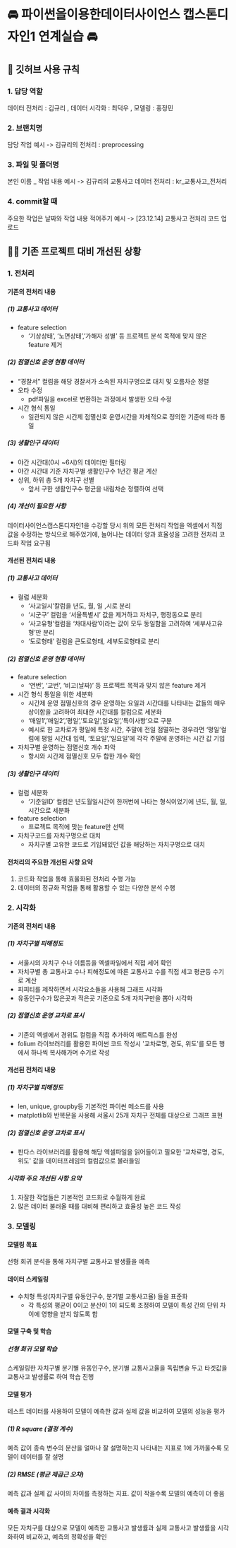 # 🚘 파이썬을이용한데이터사이언스 캡스톤디자인1 연계실습 🚘
## 📢 깃허브 사용 규칙 
### 1. 담당 역할
데이터 전처리 : 김규리 , 데이터 시각화 : 최덕우 , 모델링 : 홍정민
### 2. 브랜치명
담당 작업
예시 -> 김규리의 전처리 : preprocessing
### 3. 파일 및 폴더명
본인 이름 _ 작업 내용
예시 -> 김규리의 교통사고 데이터 전처리 : kr_교통사고_전처리
### 4. commit할 때 
주요한 작업은 날짜와 작업 내용 적어주기
예시 -> [23.12.14] 교통사고 전처리 코드 업로드
## 🏃‍♂️ 기존 프로젝트 대비 개선된 상황 
### 1. 전처리
#### 기존의 전처리 내용
##### (1) 교통사고 데이터
- feature selection
    - ‘기상상태’, ‘노면상태’,’가해자 성별’ 등 프로젝트 분석 목적에 맞지 않은 feature 제거

#####  (2) 점멸신호 운영 현황 데이터

- “경찰서” 컬럼을 해당 경찰서가 소속된 자치구명으로 대치 및 오름차순 정렬
- 오타 수정
  - pdf파일을 excel로 변환하는 과정에서 발생한 오타 수정
- 시간 형식 통일
  - 일관되지 않은 시간제 점멸신호 운영시간을 자체적으로 정의한 기준에 따라 통일

##### (3) 생활인구 데이터

- 야간 시간대(0시 ~6시)의 데이터만 필터링
- 야간 시간대 기준 자치구별 생활인구수 1년간 평균 계산
- 상위, 하위 총 5개 자치구 선별
  - 앞서 구한 생활인구수 평균을 내림차순 정렬하여 선택

##### (4) 개선이 필요한 사항

데이터사이언스캡스톤디자인1을 수강할 당시 위의 모든 전처리 작업을 엑셀에서 직접 값을 수정하는 방식으로 해주었기에, 늘어나는 데이터 양과 효율성을 고려한 전처리 코드화 작업 요구됨

#### 개선된 전처리 내용

##### (1) 교통사고 데이터
- 컬럼 세분화
  - ‘사고일시’칼럼을 년도, 월, 일 ,시로 분리
  - ‘시군구’ 컬럼을 ‘서울특별시’ 값을 제거하고 자치구, 행정동으로 분리
  - ‘사고유형’컬럼을 ‘차대사람’이라는 값이 모두 동일함을 고려하여 ‘세부사고유형’만 분리
  - ‘도로형태’ 컬럼을 큰도로형태, 세부도로형태로 분리

##### (2) 점멸신호 운영 현황 데이터
- feature selection
    - ‘연번’, ‘교번’, ‘비고(날짜)’ 등 프로젝트 목적과 맞지 않은 feature 제거
- 시간 형식 통일을 위한 세분화
    - 시간제 운영 점멸신호의 경우 운영하는 요일과 시간대를 나타내는 값들의 매우 상이함을 고려하여 최대한 시간대를 컬럼으로 세분화
    - ‘매일1’,’매일2’,’평일’,’토요일’,일요일’,’특이사항’으로 구분
    - 예시로 한 교차로가 평일에 특정 시간, 주말에 전일 점멸하는 경우라면 ‘평일’컬럼에 평일 시간대 입력, ‘토요일’,’일요일’에 각각 주말에 운영하는 시간 값 기입
- 자치구별 운영하는 점멸신호 개수 파악
  - 항시와 시간제 점멸신호 모두 합한 개수 확인

##### (3) 생활인구 데이터
- 컬럼 세분화
    - ‘기준일ID’ 컬럼은 년도월일시간이 한꺼번에 나타는 형식이었기에 년도, 월, 일, 시간으로 세분화
- feature selection
  - 프로젝트 목적에 맞는 feature만 선택
- 자치구코드를 자치구명으로 대치
  - 자치구별 고유한 코드로 기입돼있던 값을 해당하는 자치구명으로 대치

#### 전처리의 주요한 개선된 사항 요약
1. 코드화 작업을 통해 효율화된 전처리 수행 가능
2. 데이터의 정규화 작업을 통해  활용할 수 있는 다양한 분석 수행
   
### 2. 시각화
#### 기존의 전처리 내용
##### (1) 자치구별 피해정도
- 서울시의 자치구 수나 이름등을 엑셀파일에서 직접 세어 확인
- 자치구별 총 교통사고 수나 피해정도에 따른 교통사고 수를 직접 세고 평균등 수기로 계산
- 피피티를 제작하면서 시각요소들을 사용해 그래프 시각화
- 유동인구수가 많은곳과 적은곳 기준으로 5개 자치구만을 뽑아 시각화

##### (2) 점멸신호 운영 교차로 표시
- 기존의 엑셀에서 경위도 컬럼을 직접 추가하여 매트릭스를 완성
- folium 라이브러리를 활용한 파이썬 코드 작성시 '교차로명, 경도, 위도'를 모든 행에서 하나씩 복사해가며 수기로 작성

#### 개선된 전처리 내용
##### (1) 자치구별 피해정도
- len, unique, groupby등 기본적인 파이썬 메소드를 사용
- matplotlib와 반복문을 사용해 서울시 25개 자치구 전체를 대상으로 그래프 표현

##### (2) 점멸신호 운영 교차로 표시
- 판다스 라이브러리를 활용해 해당 엑셀파일을 읽어들이고 필요한 '교차로명, 경도, 위도' 값을 데이터프레임의 컬럼값으로 불러들임

##### 시각화 주요 개선된 사항 요약
1. 자잘한 작업들은 기본적인 코드화로 수월하게 완료
2. 많은 데이터 불러올 때를 대비해 편리하고 효율성 높은 코드 작성

### 3. 모델링
#### 모델링 목표
선형 회귀 분석을 통해 자치구별 교통사고 발생률을 예측

#### 데이터 스케일링
- 수치형 특성(자치구별 유동인구수, 분기별 교통사고율) 들을 표준화
    - 각 특성의 평균이 0이고 분산이 1이 되도록 조정하여 모델이 특성 간의 단위 차이에 영향을 받지 않도록 함
#### 모델 구축 및 학습
##### 선형 회귀 모델 학습
스케일링한 자치구별 분기별 유동인구수, 분기별 교통사고율을 독립변술 두고 타겟값을 교통사고 발생률로 하여 학습 진행
#### 모델 평가
테스트 데이터를 사용하여 모델이 예측한 값과 실제 값을 비교하여 모델의 성능을 평가
##### (1) R square (결정 계수)
예측 값이 종속 변수의 분산을 얼마나 잘 설명하는지 나타내는 지표로 1에 가까울수록 모델이 데이터를 잘 설명
##### (2) RMSE (평균 제곱근 오차)
예측 값과 실제 값 사이의 차이를 측정하는 지표. 값이 작을수록 모델의 예측이 더 좋음
#### 예측 결과 시각화
모든 자치구를 대상으로 모델이 예측한 교통사고 발생률과 실제 교통사고 발생률을 시각화하여 비교하고, 예측의 정확성을 확인
